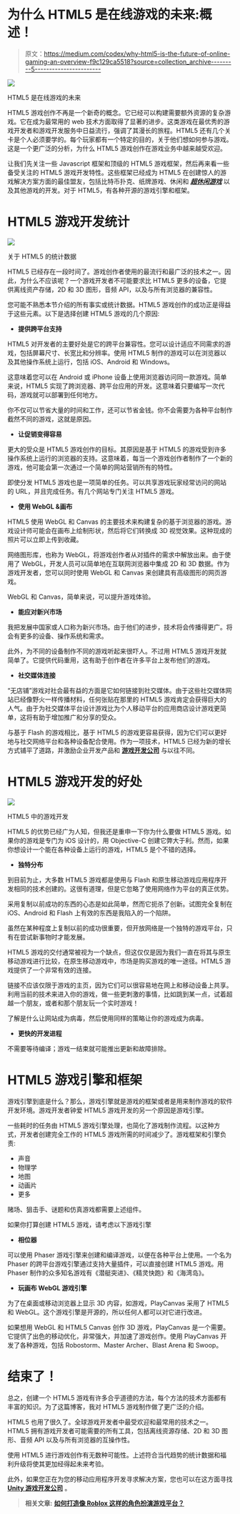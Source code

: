 # 为什么 HTML5 是在线游戏的未来:概述！

> 原文：<https://medium.com/codex/why-html5-is-the-future-of-online-gaming-an-overview-f9c129ca5518?source=collection_archive---------5----------------------->

![](img/f5f2684d06114508165671a68cb8e87c.png)

HTML5 是在线游戏的未来

HTML5 游戏创作不再是一个新奇的概念。它已经可以构建需要额外资源的复杂游戏。它在成为最常用的 web 技术方面取得了显著的进步。这类游戏在最优秀的游戏开发者和游戏开发服务中日益流行，强调了其漫长的旅程。HTML5 还有几个关卡是个人必须要学的。每个玩家都有一个特定的目的，关于他们想如何参与游戏。这是一个更广泛的分析，为什么 HTML5 游戏创作在游戏业务中越来越受欢迎。

让我们先关注一些 Javascript 框架和顶级的 HTML5 游戏框架，然后再来看一些备受关注的 HTML5 游戏开发特性。这些框架已经成为 HTML5 在创建惊人的游戏解决方案方面的最佳盟友，包括比特币扑克、纸牌游戏、休闲和 [***超休闲游戏***](https://www.quytech.com/blog/how-to-make-successful-hyper-casual-games/) 以及其他游戏的开发。对于 HTML5，有各种开源的游戏引擎和框架。

# HTML5 游戏开发统计

![](img/0bc3cc1b8fba31449dae84af5ee75d45.png)

关于 HTML5 的统计数据

HTML5 已经存在一段时间了。游戏创作者使用的最流行和最广泛的技术之一。因此，为什么不应该呢？一个游戏开发者不可能要求比 HTML5 更多的设备，它提供离线资产存储，2D 和 3D 图形，音频 API，以及与所有浏览器的兼容性。

您可能不熟悉本节介绍的所有事实或统计数据。HTML5 游戏创作的成功正是得益于这些元素。以下是选择创建 HTML5 游戏的几个原因:

*   **提供跨平台支持**

HTML5 对开发者的主要好处是它的跨平台兼容性。您可以设计适应不同需求的游戏，包括屏幕尺寸、长宽比和分辨率。使用 HTML5 制作的游戏可以在浏览器以及其他操作系统上运行，包括 iOS、Android 和 Windows。

这意味着您可以在 Android 或 iPhone 设备上使用浏览器访问同一款游戏。简单来说，HTML5 实现了跨浏览器、跨平台应用的开发。这意味着只要编写一次代码，游戏就可以部署到任何地方。

你不仅可以节省大量的时间和工作，还可以节省金钱。你不会需要为各种平台制作截然不同的游戏，这就是原因。

*   **让促销变得容易**

更大的受众是 HTML5 游戏创作的目标。其原因是基于 HTML5 的游戏受到许多操作系统上运行的浏览器的支持。这意味着，每当一个游戏创作者制作了一个新的游戏，他可能会第一次通过一个简单的网站营销所有的特性。

即使分发 HTML5 游戏也是一项简单的任务。可以共享游戏玩家经常访问的网站的 URL，并且完成任务。有几个网站专门关注 HTML5 游戏。

*   **使用 WebGL &画布**

HTML5 使用 WebGL 和 Canvas 的主要技术来构建复杂的基于浏览器的游戏。游戏设计师可能会在画布上绘制形状，然后将它们转换成 3D 视觉效果。这种现成的照片可以立即上传到收藏。

网络图形库，也称为 WebGL，将游戏创作者从对插件的需求中解放出来。由于使用了 WebGL，开发人员可以简单地在互联网浏览器中集成 2D 和 3D 数据。作为游戏开发者，您可以同时使用 WebGL 和 Canvas 来创建具有高级图形的网页游戏。

WebGL 和 Canvas，简单来说，可以提升游戏体验。

*   **能应对新兴市场**

我把发展中国家或人口称为新兴市场。由于他们的进步，技术将会传播得更广。将会有更多的设备、操作系统和需求。

此外，为不同的设备制作不同的游戏听起来很吓人。不过用 HTML5 游戏开发就简单了。它提供代码重用，这有助于创作者在许多平台上发布他们的游戏。

*   **社交媒体连接**

“无店铺”游戏对社会最有益的方面是它如何链接到社交媒体。由于这些社交媒体网站已经像野火一样传播材料，任何张贴在那里的 HTML5 游戏肯定会获得巨大的人气。由于为社交媒体平台设计游戏比为个人移动平台的应用商店设计游戏更简单，这将有助于增加推广和分享的受众。

与基于 Flash 的游戏相比，基于 HTML5 的游戏更容易获得，因为它们可以更好地与社交网络平台和各种设备配合使用。作为一项技术，HTML5 已经为新的增长方式铺平了道路，并激励企业开发产品和 [**游戏开发公司**](https://www.quytech.com/game-development-company.php) 与以往不同。

# HTML5 游戏开发的好处

![](img/c839baa4f55fd73e873f494668e485f4.png)

HTML5 中的游戏开发

HTML5 的优势已经广为人知，但我还是重申一下你为什么要做 HTML5 游戏。如果你的游戏是专门为 iOS 设计的，用 Objective-C 创建它弊大于利。然而，如果你想设计一个能在各种设备上运行的游戏，HTML5 是个不错的选择。

*   **独特分布**

到目前为止，大多数 HTML5 游戏都是使用与 Flash 和原生移动游戏应用程序开发相同的技术创建的。这很有道理，但是它忽略了使用网络作为平台的真正优势。

采用复制以前成功的东西的心态是如此简单，然而它扼杀了创新。试图完全复制在 iOS、Android 和 Flash 上有效的东西是我陷入的一个陷阱。

虽然在某种程度上复制以前的成功很重要，但开放网络是一个独特的游戏平台，只有在尝试新事物时才能发展。

HTML5 游戏的交付通常被视为一个缺点，但这仅仅是因为我们一直在将其与原生移动游戏进行比较，在原生移动游戏中，市场是购买游戏的唯一途径。HTML5 游戏提供了一个非常有效的连接。

链接不应该仅限于游戏的主页，因为它们可以很容易地在网上和移动设备上共享。利用当前的技术来进入你的游戏，做一些更刺激的事情，比如跳到某一点，试着超越一个朋友，或者和那个朋友玩一个实时游戏！

了解是什么让网站成为病毒，然后使用同样的策略让你的游戏成为病毒。

*   **更快的开发进程**

不需要等待编译；游戏一结束就可能推出更新和故障排除。

# HTML5 游戏引擎和框架

游戏引擎到底是什么？那么，游戏引擎就是游戏的框架或者是用来制作游戏的软件开发环境。游戏开发者钟爱 HTML5 游戏开发的另一个原因是游戏引擎。

一些耗时的任务由 HTML5 游戏引擎处理，也简化了游戏制作流程。以这种方式，开发者创建完全工作的 HTML5 游戏所需的时间减少了。游戏框架和引擎负责:

*   声音
*   物理学
*   地图
*   动画片
*   更多

赌场、狙击手、谜题和仿真游戏都需要上述组件。

如果你打算创建 HTML5 游戏，请考虑以下游戏引擎

*   **相位器**

可以使用 Phaser 游戏引擎来创建和编译游戏，以便在各种平台上使用。一个名为 Phaser 的跨平台游戏引擎通过支持大量插件，可以直接创建 HTML5 游戏。用 Phaser 制作的众多知名游戏有《潜艇突进》、《精灵快跑》和《海湾岛》。

*   **玩画布 WebGL 游戏引擎**

为了在桌面或移动浏览器上显示 3D 内容，如游戏，PlayCanvas 采用了 HTML5 和 WebGL。这个游戏引擎是开源的，所以任何人都可以对它进行改进。

如果想用 WebGL 和 HTML5 Canvas 创作 3D 游戏，PlayCanvas 是一个需要。它提供了出色的移动优化，非常强大，并加速了游戏创作。使用 PlayCanvas 开发了各种游戏，包括 Robostorm、Master Archer、Blast Arena 和 Swoop。

# 结束了！

总之，创建一个 HTML5 游戏有许多合乎道德的方法，每个方法的技术方面都有丰富的知识。为了这篇博客，我对 HTML5 游戏制作做了更广泛的介绍。

HTML5 也用了很久了。全球游戏开发者中最受欢迎和最常用的技术之一。HTML5 拥有游戏开发者可能需要的所有工具，包括离线资源存储、2D 和 3D 图形、音频 API 以及与所有浏览器的互操作性。

使用 HTML5 进行游戏创作有无数种可能性。上述符合当代趋势的统计数据和福利升级将使其更加经得起未来考验。

此外，如果您正在为您的移动应用程序开发寻求解决方案，您也可以在这方面寻找 [**Unity 游戏开发公司**](https://www.quytech.com/game-development/unity-game-development.php) 。

> **相关文章:** [**如何打造像 Roblox 这样的角色扮演游戏平台？**](https://www.quytech.com/blog/how-to-create-rpg-like-roblox/)